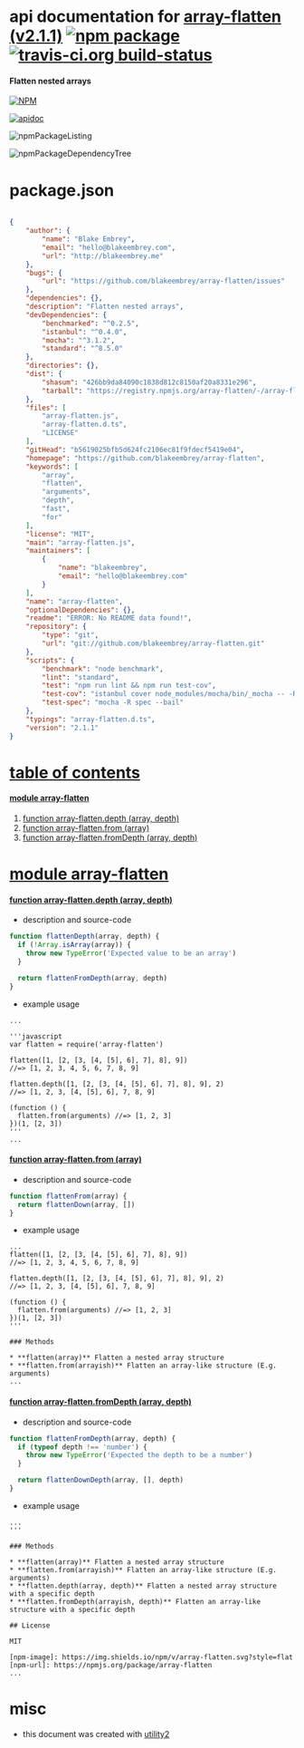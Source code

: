# api documentation for  [array-flatten (v2.1.1)](https://github.com/blakeembrey/array-flatten)  [![npm package](https://img.shields.io/npm/v/npmdoc-array-flatten.svg?style=flat-square)](https://www.npmjs.org/package/npmdoc-array-flatten) [![travis-ci.org build-status](https://api.travis-ci.org/npmdoc/node-npmdoc-array-flatten.svg)](https://travis-ci.org/npmdoc/node-npmdoc-array-flatten)
#### Flatten nested arrays

[![NPM](https://nodei.co/npm/array-flatten.png?downloads=true)](https://www.npmjs.com/package/array-flatten)

[![apidoc](https://npmdoc.github.io/node-npmdoc-array-flatten/build/screenCapture.buildNpmdoc.browser.%2Fhome%2Ftravis%2Fbuild%2Fnpmdoc%2Fnode-npmdoc-array-flatten%2Ftmp%2Fbuild%2Fapidoc.html.png)](https://npmdoc.github.io/node-npmdoc-array-flatten/build/apidoc.html)

![npmPackageListing](https://npmdoc.github.io/node-npmdoc-array-flatten/build/screenCapture.npmPackageListing.svg)

![npmPackageDependencyTree](https://npmdoc.github.io/node-npmdoc-array-flatten/build/screenCapture.npmPackageDependencyTree.svg)



# package.json

```json

{
    "author": {
        "name": "Blake Embrey",
        "email": "hello@blakeembrey.com",
        "url": "http://blakeembrey.me"
    },
    "bugs": {
        "url": "https://github.com/blakeembrey/array-flatten/issues"
    },
    "dependencies": {},
    "description": "Flatten nested arrays",
    "devDependencies": {
        "benchmarked": "^0.2.5",
        "istanbul": "^0.4.0",
        "mocha": "^3.1.2",
        "standard": "^8.5.0"
    },
    "directories": {},
    "dist": {
        "shasum": "426bb9da84090c1838d812c8150af20a8331e296",
        "tarball": "https://registry.npmjs.org/array-flatten/-/array-flatten-2.1.1.tgz"
    },
    "files": [
        "array-flatten.js",
        "array-flatten.d.ts",
        "LICENSE"
    ],
    "gitHead": "b5619025bfb5d624fc2106ec81f9fdecf5419e04",
    "homepage": "https://github.com/blakeembrey/array-flatten",
    "keywords": [
        "array",
        "flatten",
        "arguments",
        "depth",
        "fast",
        "for"
    ],
    "license": "MIT",
    "main": "array-flatten.js",
    "maintainers": [
        {
            "name": "blakeembrey",
            "email": "hello@blakeembrey.com"
        }
    ],
    "name": "array-flatten",
    "optionalDependencies": {},
    "readme": "ERROR: No README data found!",
    "repository": {
        "type": "git",
        "url": "git://github.com/blakeembrey/array-flatten.git"
    },
    "scripts": {
        "benchmark": "node benchmark",
        "lint": "standard",
        "test": "npm run lint && npm run test-cov",
        "test-cov": "istanbul cover node_modules/mocha/bin/_mocha -- -R spec --bail",
        "test-spec": "mocha -R spec --bail"
    },
    "typings": "array-flatten.d.ts",
    "version": "2.1.1"
}
```



# <a name="apidoc.tableOfContents"></a>[table of contents](#apidoc.tableOfContents)

#### [module array-flatten](#apidoc.module.array-flatten)
1.  [function <span class="apidocSignatureSpan">array-flatten.</span>depth (array, depth)](#apidoc.element.array-flatten.depth)
1.  [function <span class="apidocSignatureSpan">array-flatten.</span>from (array)](#apidoc.element.array-flatten.from)
1.  [function <span class="apidocSignatureSpan">array-flatten.</span>fromDepth (array, depth)](#apidoc.element.array-flatten.fromDepth)



# <a name="apidoc.module.array-flatten"></a>[module array-flatten](#apidoc.module.array-flatten)

#### <a name="apidoc.element.array-flatten.depth"></a>[function <span class="apidocSignatureSpan">array-flatten.</span>depth (array, depth)](#apidoc.element.array-flatten.depth)
- description and source-code
```javascript
function flattenDepth(array, depth) {
  if (!Array.isArray(array)) {
    throw new TypeError('Expected value to be an array')
  }

  return flattenFromDepth(array, depth)
}
```
- example usage
```shell
...

'''javascript
var flatten = require('array-flatten')

flatten([1, [2, [3, [4, [5], 6], 7], 8], 9])
//=> [1, 2, 3, 4, 5, 6, 7, 8, 9]

flatten.depth([1, [2, [3, [4, [5], 6], 7], 8], 9], 2)
//=> [1, 2, 3, [4, [5], 6], 7, 8, 9]

(function () {
  flatten.from(arguments) //=> [1, 2, 3]
})(1, [2, 3])
'''
...
```

#### <a name="apidoc.element.array-flatten.from"></a>[function <span class="apidocSignatureSpan">array-flatten.</span>from (array)](#apidoc.element.array-flatten.from)
- description and source-code
```javascript
function flattenFrom(array) {
  return flattenDown(array, [])
}
```
- example usage
```shell
...
flatten([1, [2, [3, [4, [5], 6], 7], 8], 9])
//=> [1, 2, 3, 4, 5, 6, 7, 8, 9]

flatten.depth([1, [2, [3, [4, [5], 6], 7], 8], 9], 2)
//=> [1, 2, 3, [4, [5], 6], 7, 8, 9]

(function () {
  flatten.from(arguments) //=> [1, 2, 3]
})(1, [2, 3])
'''

### Methods

* **flatten(array)** Flatten a nested array structure
* **flatten.from(arrayish)** Flatten an array-like structure (E.g. arguments)
...
```

#### <a name="apidoc.element.array-flatten.fromDepth"></a>[function <span class="apidocSignatureSpan">array-flatten.</span>fromDepth (array, depth)](#apidoc.element.array-flatten.fromDepth)
- description and source-code
```javascript
function flattenFromDepth(array, depth) {
  if (typeof depth !== 'number') {
    throw new TypeError('Expected the depth to be a number')
  }

  return flattenDownDepth(array, [], depth)
}
```
- example usage
```shell
...
'''

### Methods

* **flatten(array)** Flatten a nested array structure
* **flatten.from(arrayish)** Flatten an array-like structure (E.g. arguments)
* **flatten.depth(array, depth)** Flatten a nested array structure with a specific depth
* **flatten.fromDepth(arrayish, depth)** Flatten an array-like structure with a specific depth

## License

MIT

[npm-image]: https://img.shields.io/npm/v/array-flatten.svg?style=flat
[npm-url]: https://npmjs.org/package/array-flatten
...
```



# misc
- this document was created with [utility2](https://github.com/kaizhu256/node-utility2)
